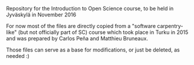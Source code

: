 Repository for the Introduction to Open Science course, to 
be held in Jyväskylä in November 2016

For now most of the files are directly copied from a "software carpentry-like"
(but not officially part of SC) course which took place in Turku in 2015 and
was prepared by Carlos Peña and Matthieu Bruneaux.

Those files can serve as a base for modifications, or just be deleted, as
needed :)

